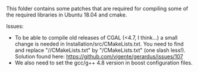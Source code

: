 This folder contains some patches that are required for compiling some of the required libraries in Ubuntu 18.04 and cmake.

Issues:

* To be able to compile old releases of CGAL (<4.7, I think...) a small change is needed in Installation/src/CMakeLists.txt. You need to find and replace "//CMakeLists.txt" by "/CMakeLists.txt" (one slash less!). Solution found here: https://github.com/vigente/gerardus/issues/107
* We also need to set the gcc/g++ 4.8 version in boost configuration files.
